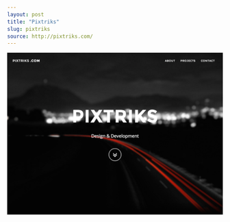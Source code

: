 ```yaml
---
layout: post
title: "Pixtriks"
slug: pixtriks
source: http://pixtriks.com/
---
```


<img src="/assets/img/screenshots/pixtriks.jpg">

